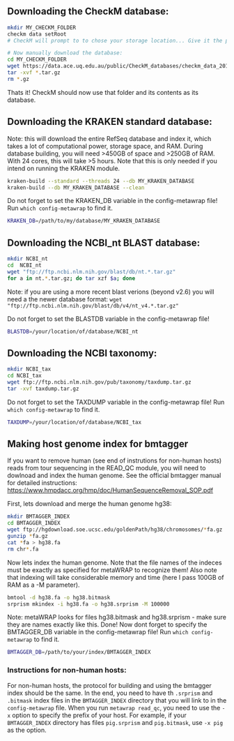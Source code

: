 ## Downloading the CheckM database:
``` bash
mkdir MY_CHECKM_FOLDER
checkm data setRoot
# CheckM will prompt to to chose your storage location... Give it the path to the folder you just made.

# Now manually download the database:
cd MY_CHECKM_FOLDER
wget https://data.ace.uq.edu.au/public/CheckM_databases/checkm_data_2015_01_16.tar.gz
tar -xvf *.tar.gz
rm *.gz
```
Thats it! CheckM should now use that folder and its contents as its database.



## Downloading the KRAKEN standard database:
Note: this will download the entire RefSeq database and index it, which takes a lot of computational power, storage space, and RAM. During database building, you will need >450GB of space and >250GB of RAM. With 24 cores, this will take >5 hours. Note that this is only needed if you intend on running the KRAKEN module.
``` bash
kraken-build --standard --threads 24 --db MY_KRAKEN_DATABASE
kraken-build --db MY_KRAKEN_DATABASE --clean
```
Do not forget to set the KRAKEN_DB variable in the config-metawrap file! Run `which config-metawrap` to find it.
``` bash
KRAKEN_DB=/path/to/my/database/MY_KRAKEN_DATABASE
```


## Downloading the NCBI_nt BLAST database:
``` bash
mkdir NCBI_nt
cd  NCBI_nt
wget "ftp://ftp.ncbi.nlm.nih.gov/blast/db/nt.*.tar.gz"
for a in nt.*.tar.gz; do tar xzf $a; done
```
Note: if you are using a more recent blast verions (beyond v2.6) you will need a the newer database format: `wget "ftp://ftp.ncbi.nlm.nih.gov/blast/db/v4/nt_v4.*.tar.gz"`

Do not forget to set the BLASTDB variable in the config-metawrap file!
``` bash
BLASTDB=/your/location/of/database/NCBI_nt
```


## Downloading the NCBI taxonomy:
``` bash
mkdir NCBI_tax
cd NCBI_tax
wget ftp://ftp.ncbi.nlm.nih.gov/pub/taxonomy/taxdump.tar.gz
tar -xvf taxdump.tar.gz
```
Do not forget to set the TAXDUMP variable in the config-metawrap file! Run `which config-metawrap` to find it.
``` bash
TAXDUMP=/your/location/of/database/NCBI_tax
```


## Making host genome index for bmtagger
If you want to remove human (see end of instrutions for non-human hosts) reads from tour sequencing in the READ_QC module, you will need to dowlnoad and index the human genome. See the official bmtagger manual for detailed instructions: https://www.hmpdacc.org/hmp/doc/HumanSequenceRemoval_SOP.pdf

First, lets download and merge the human genome hg38:
``` bash 
mkdir BMTAGGER_INDEX
cd BMTAGGER_INDEX
wget ftp://hgdownload.soe.ucsc.edu/goldenPath/hg38/chromosomes/*fa.gz
gunzip *fa.gz
cat *fa > hg38.fa
rm chr*.fa
```
Now lets index the human genome. Note that the file names of the indeces must be exactly as specified for metaWRAP to recognize them! Also note that indexing will take considerable memory and time (here I pass 100GB of RAM as a -M parameter).
``` bash
bmtool -d hg38.fa -o hg38.bitmask
srprism mkindex -i hg38.fa -o hg38.srprism -M 100000
```
Note: metaWRAP looks for files hg38.bitmask and hg38.srprism - make sure they are names exactly like this.
Done! Now dont forget to specify the BMTAGGER_DB variable in the config-metawrap file! Run `which config-metawrap` to find it.
``` bash
BMTAGGER_DB=/path/to/your/index/BMTAGGER_INDEX
```

### Instructions for non-human hosts: 
For non-human hosts, the protocol for building and using the bmtagger index should be the same. In the end, you need to have th `.srprism` and `.bitmask` index files in the `BMTAGGER_INDEX` directory that you will link to in the `config-metawrap` file. When you run `metawrap read_qc`, you need to use the `-x` option to specify the prefix of your host. For example, if your `BMTAGGER_INDEX` directory has files `pig.srprism` and `pig.bitmask`, use `-x pig` as the option. 

